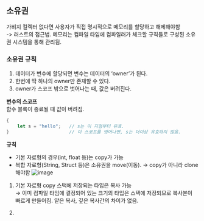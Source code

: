 ## 소유권
가비지 컬렉터 없다면 사용자가 직접 명시적으로 메모리를 할당하고 해제해야함    
-> 러스트의 접근법. 메모리는 컴파일 타임에 컴파일러가 체크할 규칙들로 구성된 소유권 시스템을 통해 관리됨.

### 소유권 규칙
1. 데이터가 변수에 할당되면 변수는 데이터의 ‘owner’가 된다.
2. 한번에 딱 하나의 owner만 존재할 수 있다.
3. owner가 스코프 밖으로 벗어나는 때, 값은 버려진다.

**변수의 스코프**    
함수 블록이 종료될 때 값이 버려짐.    
```rust
{                      
    let s = "hello";   // s는 이 지점부터 유효.
}                      // 이 스코프를 벗어나면, s는 더이상 유효하지 않음.
```
**규칙**
- 기본 자료형의 경우(int, float 등)는 copy가 가능
- 복합 자료형(String, Struct 등)은 소유권을 move(이동).
-> copy가 아니라 clone 해야함
![image](https://github.com/leehansori/Fasoo_BigData/assets/109563345/576dc23d-cf73-4d85-b586-3ee043bd1f40)


1. 기본 자료형 copy
스택에 저장되는 타입은 복사 가능    
→ 이미 컴파일 타임에 결정되어 있는 크기의 타입은 스택에 저장되므로 복사본이 빠르게 만들어짐. 얕은 복사, 깊은 복사간의 차이가 없음.

3. 




